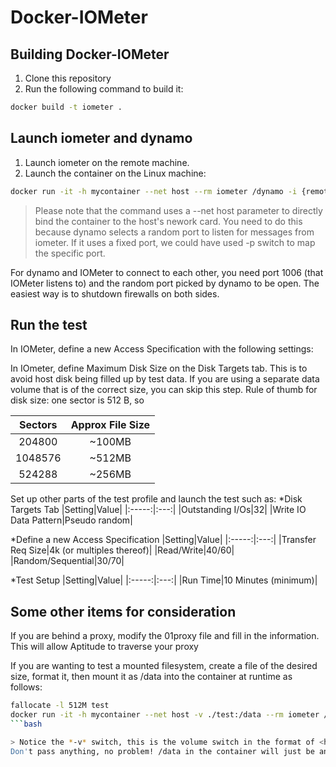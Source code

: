 # Docker-IOMeter

## Building Docker-IOMeter
1. Clone this repository
2. Run the following command to build it:
```bash
docker build -t iometer .
```
## Launch iometer and dynamo
1. Launch iometer on the remote machine.
2. Launch the container on the Linux machine:
```bash
docker run -it -h mycontainer --net host --rm iometer /dynamo -i {remote IOMeter host} -m $HOSTNAME
```
> Please note that the command uses a --net host parameter to directly bind the container to the host's nework card. You need to do this because dynamo selects a random port to listen for messages from iometer. If it uses a fixed 
port, we could have used -p switch to map the specific port.

For dynamo and IOMeter to connect to each other, you need port 1006 (that IOMeter listens to) and the random port picked by dynamo to be open. The easiest way is to shutdown firewalls on both sides.

## Run the test
In IOMeter, define a new Access Specification with the following settings:

In IOmeter, define Maximum Disk Size on the Disk Targets tab. This is to avoid host disk being filled up by test data. If you are using a separate data volume that is of the correct size, you can skip this step.
Rule of thumb for disk size: one sector is 512 B, so 

|Sectors|Approx File Size |
|:-----:|:---------------:|
|204800|~100MB|
|1048576|~512MB|
|524288|~256MB|

Set up other parts of the test profile and launch the test such as:
*Disk Targets Tab
|Setting|Value|
|:-----:|:---:|
|Outstanding I/Os|32|
|Write IO Data Pattern|Pseudo random|

*Define a new Access Specification
|Setting|Value|
|:-----:|:---:|
|Transfer Req Size|4k (or multiples thereof)|
|Read/Write|40/60|
|Random/Sequential|30/70|

*Test Setup
|Setting|Value|
|:-----:|:---:|
|Run Time|10 Minutes (minimum)|

## Some other items for consideration
If you are behind a proxy, modify the 01proxy file and fill in the information.  This will allow Aptitude to traverse your proxy

If you are wanting to test a mounted filesystem, create a file of the desired size, format it, then mount it as /data into the container at runtime as follows:

```bash
fallocate -l 512M test
docker run -it -h mycontainer --net host -v ./test:/data --rm iometer /dynamo -i {remote IOMeter host} -m $HOSTNAME
```bash

> Notice the *-v* switch, this is the volume switch in the format of <host directory/file>:<directory in container>.  The Dockerfile already has the /data directory created, so just pass the argument here and you're golden.  
Don't pass anything, no problem! /data in the container will just be another folder out there.

